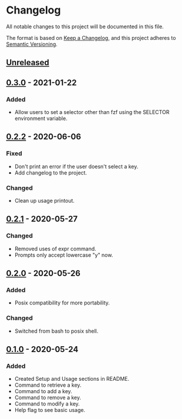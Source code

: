 # Changelog
All notable changes to this project will be documented in this file.

The format is based on [Keep a Changelog](https://keepachangelog.com/en/1.0.0/),
and this project adheres to [Semantic Versioning](https://semver.org/spec/v2.0.0.html).

## [Unreleased]

## [0.3.0] - 2021-01-22
### Added
- Allow users to set a selector other than fzf using the SELECTOR environment variable.

## [0.2.2] - 2020-06-06
### Fixed
- Don't print an error if the user doesn't select a key.
- Add changelog to the project.

### Changed
- Clean up usage printout.

## [0.2.1] - 2020-05-27
### Changed
- Removed uses of expr command.
- Prompts only accept lowercase "y" now.

## [0.2.0] - 2020-05-26
### Added
- Posix compatibility for more portability.

### Changed
- Switched from bash to posix shell.

## [0.1.0] - 2020-05-24
### Added
- Created Setup and Usage sections in README.
- Command to retrieve a key.
- Command to add a key.
- Command to remove a key.
- Command to modify a key.
- Help flag to see basic usage.

[Unreleased]: https://github.com/adamtabrams/keys/compare/0.3.0...HEAD
[0.3.0]: https://github.com/adamtabrams/keys/compare/0.2.2...0.3.0
[0.2.2]: https://github.com/adamtabrams/keys/compare/0.2.1...0.2.2
[0.2.1]: https://github.com/adamtabrams/keys/compare/0.2.0...0.2.1
[0.2.0]: https://github.com/adamtabrams/keys/compare/0.1.0...0.2.0
[0.1.0]: https://github.com/adamtabrams/keys/releases/tag/0.1.0
